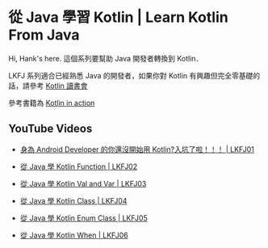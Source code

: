 # 從 Java 學習 Kotlin | Learn Kotlin From Java

Hi, Hank's here. 這個系列要幫助 Java 開發者轉換到 Kotlin．

LKFJ 系列適合已經熟悉 Java 的開發者，如果你對 Kotlin 有興趣但完全零基礎的話，請參考 [Kotlin 讀書會](https://tw.kotlin.tips/study-jams)

參考書籍為 [Kotlin in action](https://www.tenlong.com.tw/products/9781617293290?list_name=lv)

## YouTube Videos

- [身為 Android Developer 的你還沒開始用 Kotlin?入坑了啦！！！ | LKFJ01](https://youtu.be/UWG3Nbyy_Gc)

- [從 Java 學 Kotlin Function | LKFJ02](https://youtu.be/SYiqP90tgZE)

- [從 Java 學 Kotlin Val and Var | LKFJ03](https://youtu.be/6zwjUqQq7Jw)

- [從 Java 學 Kotlin Class | LKFJ04](https://youtu.be/bzq2PM7OOrk)

- [從 Java 學 Kotlin Enum Class | LKFJ05](https://youtu.be/SJfN2duBA1E)

- [從 Java 學 Kotlin When | LKFJ06]()